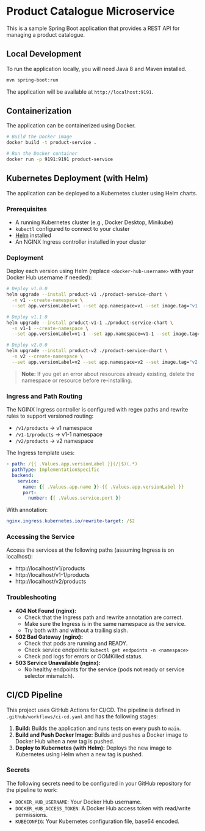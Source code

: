 # Product Catalogue Microservice

This is a sample Spring Boot application that provides a REST API for managing a product catalogue.

## Local Development

To run the application locally, you will need Java 8 and Maven installed.

```bash
mvn spring-boot:run
```

The application will be available at `http://localhost:9191`.

## Containerization

The application can be containerized using Docker.

```bash
# Build the Docker image
docker build -t product-service .

# Run the Docker container
docker run -p 9191:9191 product-service
```

## Kubernetes Deployment (with Helm)

The application can be deployed to a Kubernetes cluster using Helm charts.

### Prerequisites
- A running Kubernetes cluster (e.g., Docker Desktop, Minikube)
- `kubectl` configured to connect to your cluster
- [Helm](https://helm.sh/) installed
- An NGINX Ingress controller installed in your cluster

### Deployment

Deploy each version using Helm (replace `<docker-hub-username>` with your Docker Hub username if needed):

```sh
# Deploy v1.0.0
helm upgrade --install product-v1 ./product-service-chart \
  -n v1 --create-namespace \
  --set app.versionLabel=v1 --set app.namespace=v1 --set image.tag="v1.0.0"

# Deploy v1.1.0
helm upgrade --install product-v1-1 ./product-service-chart \
  -n v1-1 --create-namespace \
  --set app.versionLabel=v1-1 --set app.namespace=v1-1 --set image.tag="v1.1.0"

# Deploy v2.0.0
helm upgrade --install product-v2 ./product-service-chart \
  -n v2 --create-namespace \
  --set app.versionLabel=v2 --set app.namespace=v2 --set image.tag="v2.0.0"
```

> **Note:** If you get an error about resources already existing, delete the namespace or resource before re-installing.

### Ingress and Path Routing

The NGINX Ingress controller is configured with regex paths and rewrite rules to support versioned routing:
- `/v1/products` → v1 namespace
- `/v1-1/products` → v1-1 namespace
- `/v2/products` → v2 namespace

The Ingress template uses:
```yaml
- path: /{{ .Values.app.versionLabel }}(/|$)(.*)
  pathType: ImplementationSpecific
  backend:
    service:
      name: {{ .Values.app.name }}-{{ .Values.app.versionLabel }}
      port:
        number: {{ .Values.service.port }}
```
With annotation:
```yaml
nginx.ingress.kubernetes.io/rewrite-target: /$2
```

### Accessing the Service

Access the services at the following paths (assuming Ingress is on localhost):
- http://localhost/v1/products
- http://localhost/v1-1/products
- http://localhost/v2/products

### Troubleshooting

- **404 Not Found (nginx):**
  - Check that the Ingress path and rewrite annotation are correct.
  - Make sure the Ingress is in the same namespace as the service.
  - Try both with and without a trailing slash.
- **502 Bad Gateway (nginx):**
  - Check that pods are running and READY.
  - Check service endpoints: `kubectl get endpoints -n <namespace>`
  - Check pod logs for errors or OOMKilled status.
- **503 Service Unavailable (nginx):**
  - No healthy endpoints for the service (pods not ready or service selector mismatch).

## CI/CD Pipeline

This project uses GitHub Actions for CI/CD. The pipeline is defined in `.github/workflows/ci-cd.yaml` and has the following stages:

1.  **Build:** Builds the application and runs tests on every push to `main`.
2.  **Build and Push Docker Image:** Builds and pushes a Docker image to Docker Hub when a new tag is pushed.
3.  **Deploy to Kubernetes (with Helm):** Deploys the new image to Kubernetes using Helm when a new tag is pushed.

### Secrets

The following secrets need to be configured in your GitHub repository for the pipeline to work:

*   `DOCKER_HUB_USERNAME`: Your Docker Hub username.
*   `DOCKER_HUB_ACCESS_TOKEN`: A Docker Hub access token with read/write permissions.
*   `KUBECONFIG`: Your Kubernetes configuration file, base64 encoded.